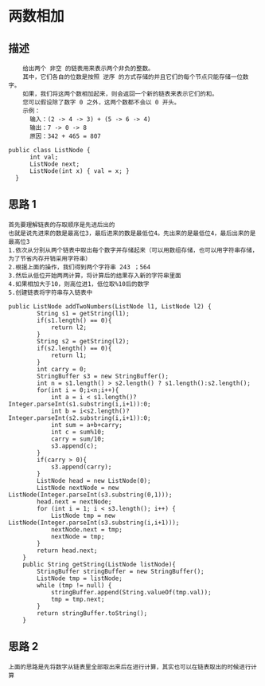 # 两数相加
## 描述
```
    给出两个 非空 的链表用来表示两个非负的整数。
    其中，它们各自的位数是按照 逆序 的方式存储的并且它们的每个节点只能存储一位数字。
    如果，我们将这两个数相加起来，则会返回一个新的链表来表示它们的和。
    您可以假设除了数字 0 之外，这两个数都不会以 0 开头。
    示例：
      输入：(2 -> 4 -> 3) + (5 -> 6 -> 4)
      输出：7 -> 0 -> 8
      原因：342 + 465 = 807
```
```
public class ListNode {
      int val;
      ListNode next;
      ListNode(int x) { val = x; }
  }
```
## 思路 1
    首先要理解链表的存取顺序是先进后出的
    也就是说先进来的数是最高位3，最后进来的数是最低位4。先出来的是最低位4，最后出来的是最高位3
    1.依次从分别从两个链表中取出每个数字并存储起来（可以用数组存储，也可以用字符串存储，为了节省内存开销采用字符串）
    2.根据上面的操作，我们得到两个字符串 243 ；564
    3.然后从低位开始两两计算，将计算后的结果存入新的字符串里面
    4.如果相加大于10，则高位进1，低位取%10后的数字
    5.创建链表将字符串存入链表中
```
public ListNode addTwoNumbers(ListNode l1, ListNode l2) {
        String s1 = getString(l1);
        if(s1.length() == 0){
            return l2;
        }
        String s2 = getString(l2);
        if(s2.length() == 0){
            return l1;
        }
        int carry = 0;
        StringBuffer s3 = new StringBuffer();
        int n = s1.length() > s2.length() ? s1.length():s2.length();
        for(int i = 0;i<n;i++){
            int a = i < s1.length()?Integer.parseInt(s1.substring(i,i+1)):0;
            int b = i<s2.length()?Integer.parseInt(s2.substring(i,i+1)):0;
            int sum = a+b+carry;
            int c = sum%10;
            carry = sum/10;
            s3.append(c);
        }
        if(carry > 0){
            s3.append(carry);
        }
        ListNode head = new ListNode(0);
        ListNode nextNode = new ListNode(Integer.parseInt(s3.substring(0,1)));
        head.next = nextNode;
        for (int i = 1; i < s3.length(); i++) {
            ListNode tmp = new ListNode(Integer.parseInt(s3.substring(i,i+1)));
            nextNode.next = tmp;
            nextNode = tmp;
        }
        return head.next;
    }
    public String getString(ListNode listNode){
        StringBuffer stringBuffer = new StringBuffer();
        ListNode tmp = listNode;
        while (tmp != null) {
            stringBuffer.append(String.valueOf(tmp.val));
            tmp = tmp.next;
        }
        return stringBuffer.toString();
    }
```
## 思路 2
    上面的思路是先将数字从链表里全部取出来后在进行计算，其实也可以在链表取出的时候进行计算
        
        
        
                